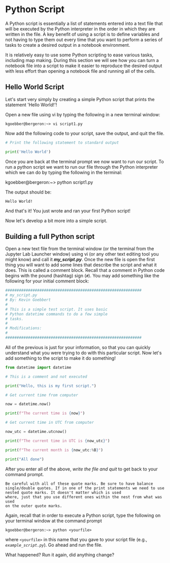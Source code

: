 # Python Script

A Python script is essentially a list of statements entered into a text
file that will be executed by the Python interpreter in the order in
which they are written in the file. A key benefit of using a script is
to define variables and not having to type them out every time that you
want to perform a series of tasks to create a desired output in a
notebook environment.

It is relatively easy to use some Python scripting to ease various
tasks, including map making. During this section we will see how you can
turn a notebook file into a script to make it easier to reproduce the
desired output with less effort than opening a notebook file and running
all of the cells.

## Hello World Script

Let's start very simply by creating a simple Python script that prints
the statement 'Hello World!'!

Open a new file using vi by typing the following in a new terminal
window:

`kgoebber@bergeron:~> vi script1.py`

Now add the following code to your script, save the output, and quit the
file.

```python
# Print the following statement to standard output

print('Hello World')
```

Once you are back at the terminal prompt we now want to run our script.
To run a python script we want to run our file through the Python
interpreter which we can do by typing the following in the terminal:

kgoebber\@bergeron:\~\> python script1.py

The output should be:

`Hello World!`

And that's it! You just wrote and ran your first Python script!

Now let's develop a bit more into a simple script.

## Building a full Python script

Open a new text file from the terminal window (or the terminal from the
Jupyter Lab Launcher window) using vi (or any other text editing tool you
might know) and call it ***my_script.py***. Once the new file is open the
first thing you will want to add some lines that describe the script and
what it does. This is called a comment block. Recall that a comment in Python
code begins with the pound (hashtag) sign (`#`). You may add something like
the following for your initial comment block:

```python
############################################################
# my_script.py
# By: Kevin Goebbert
#
# This is a simple test script. It uses basic
# Python datetime commands to do a few simple
# tasks.
#
# Modifications:
#
############################################################
```

All of the previous is just for your information, so that you can
quickly understand what you were trying to do with this particular
script. Now let's add something to the script to make it do something!

```python
from datetime import datetime

# This is a comment and not executed

print("Hello, this is my first script.")

# Get current time from computer

now = datetime.now()

print(f"The current time is {now}")

# Get current time in UTC from computer

now_utc = datetime.utcnow()

print(f"The current time in UTC is {now_utc}")

print(f"The current month is {now_utc:%B}")

print("All done")
```

After you enter all of the above, *write the file and quit* to get back
to your command prompt.


```{note}
Be careful with all of these quote marks. Be sure to have balance
single/double quotes. If in one of the print statements we need to use
nested quote marks. It doesn't matter which is used
where, just that you use different ones within the nest from what was used
on the outer quote marks.
```

Again, recall that in order to execute a Python script, type the
following on your terminal window at the command prompt

`kgoebber@bergeron:~> python <yourfile>`

where `<yourfile>` in this name that you gave to your script file (e.g.,
*`example_script.py`*). Go ahead and run the file.

What happened? Run it again, did anything change?

